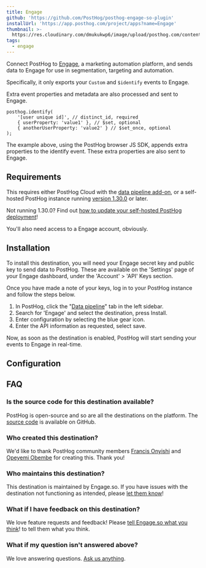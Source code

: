 ```yaml
---
title: Engage
github: 'https://github.com/PostHog/posthog-engage-so-plugin'
installUrl: 'https://app.posthog.com/project/apps?name=Engage'
thumbnail: >-
  https://res.cloudinary.com/dmukukwp6/image/upload/posthog.com/contents/cdp/thumbnails/engage_logo.png
tags:
  - engage
---
```


Connect PostHog to [Engage](https://engage.so/), a marketing automation platform, and sends data to Engage for use in segmentation, targeting and automation.

Specifically, it only exports your `Custom` and `$identify` events to Engage.

Extra event properties and metadata are also processed and sent to Engage.

```
posthog.identify(
    '[user unique id]', // distinct_id, required
    { userProperty: 'value1' }, // $set, optional
    { anotherUserProperty: 'value2' } // $set_once, optional
);
```

The example above, using the PostHog browser JS SDK, appends extra properties to the identify event. These extra properties are also sent to Engage.

## Requirements

This requires either PostHog Cloud with the [data pipeline add-on](https://us.posthog.com/organization/billing), or a self-hosted PostHog instance running [version 1.30.0](https://posthog.com/blog/the-posthog-array-1-30-0) or later.

Not running 1.30.0? Find out [how to update your self-hosted PostHog deployment](https://posthog.com/docs/runbook/upgrading-posthog)!

You'll also need access to a Engage account, obviously.

## Installation

To install this destination, you will need your Engage secret key and public key to send data to PostHog. These are available on the 'Settings' page of your Engage dashboard, under the 'Account' > 'API' Keys section.

Once you have made a note of your keys, log in to your PostHog instance and follow the steps below.

1. In PostHog, click the "[Data pipeline](https://us.posthog.com/apps)" tab in the left sidebar.
2. Search for 'Engage' and select the destination, press Install.
3. Enter configuration by selecting the blue gear icon.
4. Enter the API information as requested, select save.

Now, as soon as the destination is enabled, PostHog will start sending your events to Engage in real-time.

## Configuration

<AppParameters />

## FAQ

### Is the source code for this destination available?

PostHog is open-source and so are all the destinations on the platform. The [source code](https://github.com/PostHog/posthog-engage-so-plugin) is available on GitHub.

### Who created this destination?

We'd like to thank PostHog community members [Francis Onyishi](https://github.com/proalgor) and [Opeyemi Obembe](https://github.com/kehers) for creating this. Thank you!

### Who maintains this destination?

This destination is maintained by Engage.so. If you have issues with the destination not functioning as intended, please [let them know](mailto:hello@engage.so)!

### What if I have feedback on this destination?

We love feature requests and feedback! Please [tell Engage.so what you think](mailto:hello@engage.so)! to tell them what you think.

### What if my question isn't answered above?

We love answering questions. [Ask us anything](/questions).
